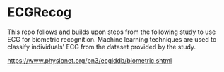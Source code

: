 # ECGRecog
This repo follows and builds upon steps from the following study to use ECG for biometric recognition. Machine learning techniques are used to classify individuals' ECG from the dataset provided by the study.

https://www.physionet.org/pn3/ecgiddb/biometric.shtml
